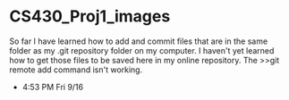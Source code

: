 # CS430_Proj1_images

So far I have learned how to add and commit files that are in the same folder as my .git repository folder on my computer.
I haven't yet learned how to get those files to be saved here in my online repository. The >>git remote add command isn't working.
- 4:53 PM Fri 9/16
